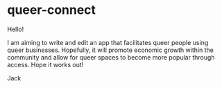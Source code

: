 # queer-connect

Hello!

I am aiming to write and edit an app that facilitates queer people using queer businesses. Hopefully, it will promote economic growth within the community and allow for queer spaces to become more popular through access. Hope it works out!

Jack
